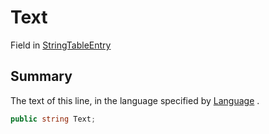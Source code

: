 # Text

Field in [StringTableEntry](/api/csharp/yarn.unity.stringtableentry.md)

## Summary


The text of this line, in the language specified by  <a href="yarn.unity.stringtableentry.language.md">Language</a> .


```csharp
public string Text;
```

